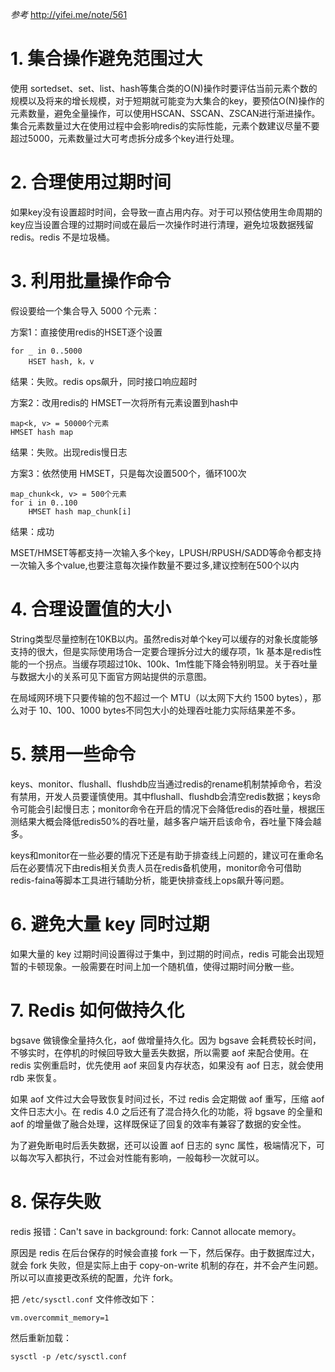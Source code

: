 *参考* <http://yifei.me/note/561>



# 1. 集合操作避免范围过大

使用 sortedset、set、list、hash等集合类的O(N)操作时要评估当前元素个数的规模以及将来的增长规模，对于短期就可能变为大集合的key，要预估O(N)操作的元素数量，避免全量操作，可以使用HSCAN、SSCAN、ZSCAN进行渐进操作。集合元素数量过大在使用过程中会影响redis的实际性能，元素个数建议尽量不要超过5000，元素数量过大可考虑拆分成多个key进行处理。

# 2. 合理使用过期时间

如果key没有设置超时时间，会导致一直占用内存。对于可以预估使用生命周期的key应当设置合理的过期时间或在最后一次操作时进行清理，避免垃圾数据残留redis。redis 不是垃圾桶。

# 3. 利用批量操作命令

假设要给一个集合导入 5000 个元素：

方案1：直接使用redis的HSET逐个设置

```
for _ in 0..5000
    HSET hash, k，v
```

结果：失败。redis ops飙升，同时接口响应超时

方案2：改用redis的 HMSET一次将所有元素设置到hash中

```
map<k, v> = 50000个元素
HMSET hash map
```

结果：失败。出现redis慢日志

方案3：依然使用 HMSET，只是每次设置500个，循环100次

```
map_chunk<k, v> = 500个元素
for i in 0..100
    HMSET hash map_chunk[i]
```

结果：成功

MSET/HMSET等都支持一次输入多个key，LPUSH/RPUSH/SADD等命令都支持一次输入多个value,也要注意每次操作数量不要过多,建议控制在500个以内

# 4. 合理设置值的大小

String类型尽量控制在10KB以内。虽然redis对单个key可以缓存的对象长度能够支持的很大，但是实际使用场合一定要合理拆分过大的缓存项，1k 基本是redis性能的一个拐点。当缓存项超过10k、100k、1m性能下降会特别明显。关于吞吐量与数据大小的关系可见下面官方网站提供的示意图。

在局域网环境下只要传输的包不超过一个 MTU（以太网下大约 1500 bytes），那么对于 10、100、1000 bytes不同包大小的处理吞吐能力实际结果差不多。

# 5. 禁用一些命令

keys、monitor、flushall、flushdb应当通过redis的rename机制禁掉命令，若没有禁用，开发人员要谨慎使用。其中flushall、flushdb会清空redis数据；keys命令可能会引起慢日志；monitor命令在开启的情况下会降低redis的吞吐量，根据压测结果大概会降低redis50%的吞吐量，越多客户端开启该命令，吞吐量下降会越多。

keys和monitor在一些必要的情况下还是有助于排查线上问题的，建议可在重命名后在必要情况下由redis相关负责人员在redis备机使用，monitor命令可借助redis-faina等脚本工具进行辅助分析，能更快排查线上ops飙升等问题。

# 6. 避免大量 key 同时过期

如果大量的 key 过期时间设置得过于集中，到过期的时间点，redis 可能会出现短暂的卡顿现象。一般需要在时间上加一个随机值，使得过期时间分散一些。

# 7. Redis 如何做持久化

bgsave 做镜像全量持久化，aof 做增量持久化。因为 bgsave 会耗费较长时间，不够实时，在停机的时候回导致大量丢失数据，所以需要 aof 来配合使用。在 redis 实例重启时，优先使用 aof 来回复内存状态，如果没有 aof 日志，就会使用 rdb 来恢复。

如果 aof 文件过大会导致恢复时间过长，不过 redis 会定期做 aof 重写，压缩 aof 文件日志大小。在 redis 4.0 之后还有了混合持久化的功能，将 bgsave 的全量和 aof 的增量做了融合处理，这样既保证了回复的效率有兼容了数据的安全性。

为了避免断电时后丢失数据，还可以设置 aof 日志的 sync 属性，极端情况下，可以每次写入都执行，不过会对性能有影响，一般每秒一次就可以。

# 8. 保存失败

redis 报错：Can't save in background: fork: Cannot allocate memory。

原因是 redis 在后台保存的时候会直接 fork 一下，然后保存。由于数据库过大，就会 fork 失败，但是实际上由于 copy-on-write 机制的存在，并不会产生问题。所以可以直接更改系统的配置，允许 fork。

把 `/etc/sysctl.conf` 文件修改如下：

```
vm.overcommit_memory=1
```

然后重新加载：

```
sysctl -p /etc/sysctl.conf
```